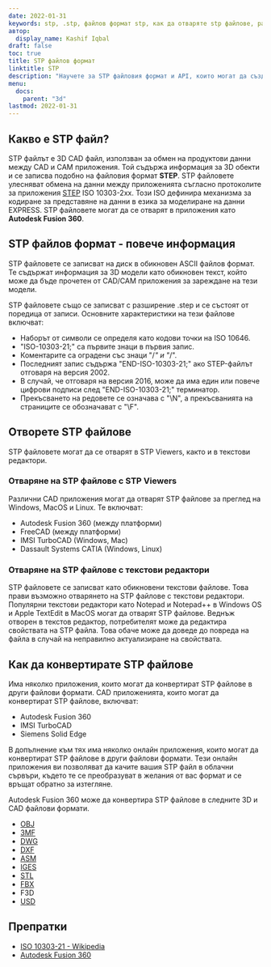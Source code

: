 ```yaml
---
date: 2022-01-31
keywords: stp, .stp, файлов формат stp, как да отваряте stp файлове, разширение .stp, разширение stp
автор:
  display_name: Kashif Iqbal
draft: false
toc: true
title: STP файлов формат
linktitle: STP
description: "Научете за STP файловия формат и API, които могат да създават и отварят STP файлове."
menu:
  docs:
    parent: "3d"
lastmod: 2022-01-31
---
```


## Какво е STP файл?

STP файлът е 3D CAD файл, използван за обмен на продуктови данни между CAD и CAM приложения. Той съдържа информация за 3D обекти и се записва подобно на файловия формат **STEP**. STP файловете улесняват обмена на данни между приложенията съгласно протоколите за приложения [STEP](/bg/3d/step/) ISO 10303-2xx. Този ISO дефинира механизма за кодиране за представяне на данни в езика за моделиране на данни EXPRESS. STP файловете могат да се отварят в приложения като **Autodesk Fusion 360**.

## STP файлов формат - повече информация

STP файловете се записват на диск в обикновен ASCII файлов формат. Те съдържат информация за 3D модели като обикновен текст, който може да бъде прочетен от CAD/CAM приложения за зареждане на тези модели.

STP файловете също се записват с разширение .step и се състоят от поредица от записи. Основните характеристики на тези файлове включват:

* Наборът от символи се определя като кодови точки на ISO 10646.
* "ISO-10303-21;" са първите знаци в първия запис.
* Коментарите са оградени със знаци "/*" и "*/".
* Последният запис съдържа "END-ISO-10303-21;" ако STEP-файлът отговаря на версия 2002.
* В случай, че отговаря на версия 2016, може да има един или повече цифрови подписи след "END-ISO-10303-21;" терминатор.
* Прекъсването на редовете се означава с "\N\", а прекъсванията на страниците се обозначават с "\F\".

## Отворете STP файлове

STP файловете могат да се отварят в STP Viewers, както и в текстови редактори.

### Отваряне на STP файлове с STP Viewers

Различни CAD приложения могат да отварят STP файлове за преглед на Windows, MacOS и Linux. Те включват:

* Autodesk Fusion 360 (между платформи)
* FreeCAD (между платформи)
* IMSI TurboCAD (Windows, Mac)
* Dassault Systems CATIA (Windows, Linux)

### Отваряне на STP файлове с текстови редактори

STP файловете се записват като обикновени текстови файлове. Това прави възможно отварянето на STP файлове с текстови редактори. Популярни текстови редактори като Notepad и Notepad++ в Windows OS и Apple TextEdit в MacOS могат да отварят STP файлове. Веднъж отворен в текстов редактор, потребителят може да редактира свойствата на STP файла. Това обаче може да доведе до повреда на файла в случай на неправилно актуализиране на свойствата.

## Как да конвертирате STP файлове

Има няколко приложения, които могат да конвертират STP файлове в други файлови формати. CAD приложенията, които могат да конвертират STP файлове, включват:

* Autodesk Fusion 360
* IMSI TurboCAD
* Siemens Solid Edge

В допълнение към тях има няколко онлайн приложения, които могат да конвертират STP файлове в други файлови формати. Тези онлайн приложения ви позволяват да качите вашия STP файл в облачни сървъри, където те се преобразуват в желания от вас формат и се връщат обратно за изтегляне.

Autodesk Fusion 360 може да конвертира STP файлове в следните 3D и CAD файлови формати.

* [OBJ](/bg/3d/obj/)
* [3MF](/bg/3d/3mf/)
* [DWG](/bg/cad/dwg/)
* [DXF](/bg/cad/dxf/)
* [ASM](/bg/cad/asm/)
* [IGES](/bg/cad/iges/)
* [STL](/bg/cad/stl/)
* [FBX](/bg/3d/fbx/)
* F3D
* [USD](/bg/3d/usd/)

## Препратки

* [ISO 10303-21 - Wikipedia](https://en.wikipedia.org/wiki/ISO_10303-21)
* [Autodesk Fusion 360](https://www.autodesk.com/products/fusion-360/overview)

